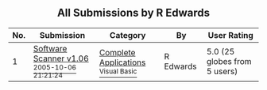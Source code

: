 ﻿<div align="center">

## All Submissions by R Edwards

</div>

No.  | Submission | Category | By   | User Rating
---- | ---------- | -------- | ---- | -----------
1 | [Software Scanner v1\.06<br /><sup>2005-10-06 21:21:24</sup>](https://github.com/Planet-Source-Code/r-edwards-software-scanner-v1-06__1-62798) | [Complete Applications<br /><sup>Visual Basic</sup>](../ByCategory/complete-applications__1-27.md) | R Edwards | 5.0 (25 globes from 5 users)
